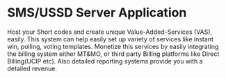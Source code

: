 # SMS/USSD Server Application

Host your Short codes and create unique Value-Added-Services (VAS), easily. This system can help easily set up variety of services like instant win, polling, voting templates. Monetize this services by easily integrating the billing system either MT&MO, or third party Billing platforms like Direct Billing(UCIP etc). Also detailed reporting systems provide you with a detailed revenue.